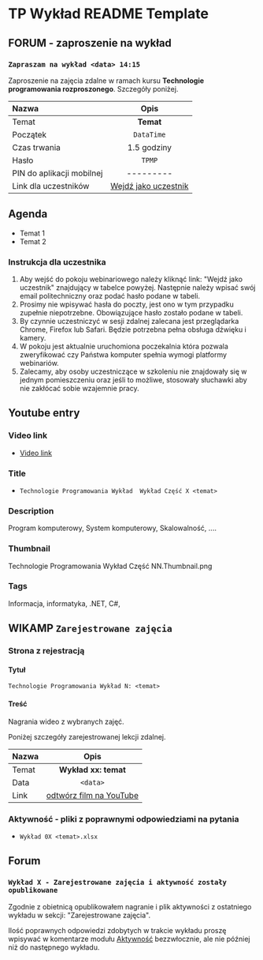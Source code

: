 # TP Wykład README Template

## FORUM - zaproszenie na wykład

### `Zapraszam na wykład <data> 14:15`

Zaproszenie na zajęcia zdalne w ramach kursu **Technologie programowania rozproszonego**. Szczegóły poniżej.

| Nazwa                     |             Opis              |
| :------------------------ | :---------------------------: |
| Temat                     |           **Temat**           |
| Początek                  |          `DataTime`           |
| Czas trwania              |          1.5 godziny          |
| Hasło                     |            `TPMP`             |
| PIN do aplikacji mobilnej |           ---------           |
| Link dla uczestników      | [Wejdź jako uczestnik](a.b.c) |

## Agenda

- Temat 1
- Temat 2

### Instrukcja dla uczestnika

1. Aby wejść do pokoju webinariowego należy kliknąć link: "Wejdź jako uczestnik" znajdujący w tabelce powyżej. Następnie należy wpisać swój email politechniczny oraz podać hasło podane w tabeli.
1. Prosimy nie wpisywać hasła do poczty, jest ono w tym przypadku zupełnie niepotrzebne. Obowiązujące hasło zostało podane w tabeli.
1. By czynnie uczestniczyć w sesji zdalnej zalecana jest przeglądarka Chrome, Firefox lub Safari. Będzie potrzebna pełna obsługa dźwięku i kamery.
1. W pokoju jest aktualnie uruchomiona poczekalnia która pozwala zweryfikować czy Państwa komputer spełnia wymogi platformy webinariów.
1. Zalecamy, aby osoby uczestniczące w szkoleniu nie znajdowały się w jednym pomieszczeniu oraz jeśli to możliwe, stosowały słuchawki aby nie zakłócać sobie wzajemnie pracy.

## Youtube entry

### Video link

- [Video link](https://a.b.c)

### Title

- `Technologie Programowania Wykład  Wykład Część X <temat>`

### Description

Program komputerowy, System komputerowy, Skalowalność, ....

### Thumbnail

Technologie Programowania Wykład Część NN.Thumbnail.png

### Tags

Informacja, informatyka, .NET, C#,

## WIKAMP `Zarejestrowane zajęcia`

### Strona z rejestracją

#### Tytuł

`Technologie Programowania Wykład N: <temat>`

#### Treść

Nagrania wideo z wybranych zajęć.

Poniżej szczegóły zarejestrowanej lekcji zdalnej.

| Nazwa |                   Opis                   |
| :---- | :--------------------------------------: |
| Temat |           **Wykład xx: temat**           |
| Data  |                 `<data>`                 |
| Link  | [odtwórz film na YouTube](https://a.b.c) |

### Aktywność - pliki z poprawnymi odpowiedziami na pytania

- `Wykład 0X <temat>.xlsx`

## Forum

### `Wykład X - Zarejestrowane zajęcia i aktywność zostały opublikowane`

Zgodnie z obietnicą opublikowałem nagranie i plik aktywności z ostatniego wykładu w sekcji: "Zarejestrowane zajęcia".

Ilość poprawnych odpowiedzi zdobytych w trakcie wykładu proszę wpisywać w komentarze modułu [Aktywność](https://ftims.edu.p.lodz.pl/mod/assign/view.php?id=35649) bezzwłocznie, ale nie później niż do następnego wykładu.
